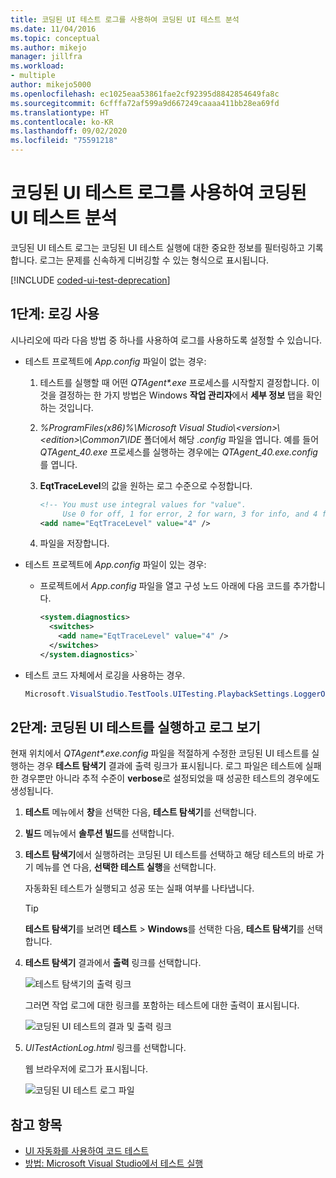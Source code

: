 ```yaml
---
title: 코딩된 UI 테스트 로그를 사용하여 코딩된 UI 테스트 분석
ms.date: 11/04/2016
ms.topic: conceptual
ms.author: mikejo
manager: jillfra
ms.workload:
- multiple
author: mikejo5000
ms.openlocfilehash: ec1025eaa53861fae2cf92395d8842854649fa8c
ms.sourcegitcommit: 6cfffa72af599a9d667249caaaa411bb28ea69fd
ms.translationtype: HT
ms.contentlocale: ko-KR
ms.lasthandoff: 09/02/2020
ms.locfileid: "75591218"
---
```

# <a name="analyzing-coded-ui-tests-using-coded-ui-test-logs"></a>코딩된 UI 테스트 로그를 사용하여 코딩된 UI 테스트 분석

코딩된 UI 테스트 로그는 코딩된 UI 테스트 실행에 대한 중요한 정보를 필터링하고 기록합니다. 로그는 문제를 신속하게 디버깅할 수 있는 형식으로 표시됩니다.

[!INCLUDE [coded-ui-test-deprecation](includes/coded-ui-test-deprecation.md)]

## <a name="step-1-enable-logging"></a>1단계: 로깅 사용

시나리오에 따라 다음 방법 중 하나를 사용하여 로그를 사용하도록 설정할 수 있습니다.

- 테스트 프로젝트에 *App.config* 파일이 없는 경우:

   1. 테스트를 실행할 때 어떤 *QTAgent\*.exe* 프로세스를 시작할지 결정합니다. 이것을 결정하는 한 가지 방법은 Windows **작업 관리자**에서 **세부 정보** 탭을 확인하는 것입니다.

   2. *%ProgramFiles(x86)%\Microsoft Visual Studio\\\<version>\\\<edition>\Common7\IDE* 폴더에서 해당 *.config* 파일을 엽니다. 예를 들어 *QTAgent_40.exe* 프로세스를 실행하는 경우에는 *QTAgent_40.exe.config*를 엽니다.

   2. **EqtTraceLevel**의 값을 원하는 로그 수준으로 수정합니다.

      ```xml
      <!-- You must use integral values for "value".
           Use 0 for off, 1 for error, 2 for warn, 3 for info, and 4 for verbose. -->
      <add name="EqtTraceLevel" value="4" />
      ```

   3. 파일을 저장합니다.

- 테스트 프로젝트에 *App.config* 파일이 있는 경우:

  - 프로젝트에서 *App.config* 파일을 열고 구성 노드 아래에 다음 코드를 추가합니다.

    ```xml
    <system.diagnostics>
      <switches>
        <add name="EqtTraceLevel" value="4" />
      </switches>
    </system.diagnostics>`
    ```

- 테스트 코드 자체에서 로깅을 사용하는 경우.

   ```csharp
   Microsoft.VisualStudio.TestTools.UITesting.PlaybackSettings.LoggerOverrideState = HtmlLoggerState.AllActionSnapshot;
   ```

## <a name="step-2-run-your-coded-ui-test-and-view-the-log"></a>2단계: 코딩된 UI 테스트를 실행하고 로그 보기

현재 위치에서 *QTAgent\*.exe.config* 파일을 적절하게 수정한 코딩된 UI 테스트를 실행하는 경우 **테스트 탐색기** 결과에 출력 링크가 표시됩니다. 로그 파일은 테스트에 실패한 경우뿐만 아니라 추적 수준이 **verbose**로 설정되었을 때 성공한 테스트의 경우에도 생성됩니다.

1. **테스트** 메뉴에서 **창**을 선택한 다음, **테스트 탐색기**를 선택합니다.

2. **빌드** 메뉴에서 **솔루션 빌드**를 선택합니다.

3. **테스트 탐색기**에서 실행하려는 코딩된 UI 테스트를 선택하고 해당 테스트의 바로 가기 메뉴를 연 다음, **선택한 테스트 실행**을 선택합니다.

     자동화된 테스트가 실행되고 성공 또는 실패 여부를 나타냅니다.

    > [!TIP]
    > **테스트 탐색기**를 보려면 **테스트** > **Windows**를 선택한 다음, **테스트 탐색기**를 선택합니다.

4. **테스트 탐색기** 결과에서 **출력** 링크를 선택합니다.

     ![테스트 탐색기의 출력 링크](../test/media/cuit_htmlactionlog1.png)

     그러면 작업 로그에 대한 링크를 포함하는 테스트에 대한 출력이 표시됩니다.

     ![코딩된 UI 테스트의 결과 및 출력 링크](../test/media/cuit_htmlactionlog2.png)

5. *UITestActionLog.html* 링크를 선택합니다.

     웹 브라우저에 로그가 표시됩니다.

     ![코딩된 UI 테스트 로그 파일](../test/media/cuit_htmlactionlog3.png)

## <a name="see-also"></a>참고 항목

- [UI 자동화를 사용하여 코드 테스트](../test/use-ui-automation-to-test-your-code.md)
- [방법: Microsoft Visual Studio에서 테스트 실행](https://msdn.microsoft.com/Library/1a1207a9-2a33-4a1e-a1e3-ddf0181b1046)
